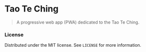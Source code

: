 # Tao Te Ching

> A progressive web app (PWA) dedicated to the Tao Te Ching.

### License

Distributed under the MIT license. See ``LICENSE`` for more information.

